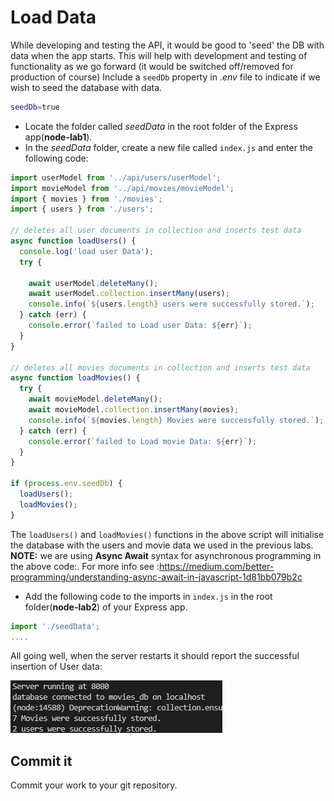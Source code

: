 # Load Data

While developing and testing the API, it would be good to 'seed' the DB with data when the app starts. This will help with development and testing of functionality as we go forward (it would be switched off/removed for production of course) 
Include a ``seedDb`` property in *.env* file to indicate if we wish to seed the database with data.

```bash
seedDb=true
```

+ Locate the folder called *seedData* in the root folder of the Express app(**node-lab1**).
+ In the *seedData* folder, create a new file called ``index.js``  and enter the following code:

```javascript
import userModel from '../api/users/userModel';
import movieModel from '../api/movies/movieModel';
import { movies } from './movies';
import { users } from './users';

// deletes all user documents in collection and inserts test data
async function loadUsers() {
  console.log('load user Data');
  try {

    await userModel.deleteMany();
    await userModel.collection.insertMany(users);
    console.info(`${users.length} users were successfully stored.`);
  } catch (err) {
    console.error(`failed to Load user Data: ${err}`);
  }
}

// deletes all movies documents in collection and inserts test data
async function loadMovies() {
  try {
    await movieModel.deleteMany();
    await movieModel.collection.insertMany(movies);
    console.info(`${movies.length} Movies were successfully stored.`);
  } catch (err) {
    console.error(`failed to Load movie Data: ${err}`);
  }
}

if (process.env.seedDb) {
  loadUsers();
  loadMovies();
}
```

The ``loadUsers()`` and ``loadMovies()`` functions in the above script will initialise the database with the users and movie data we used in the previous labs.  
**NOTE:** we are using  **Async Await** syntax for asynchronous programming in the above code:. For more info see :https://medium.com/better-programming/understanding-async-await-in-javascript-1d81bb079b2c

+ Add the following code to the imports in ``index.js`` in the root folder(**node-lab2**) of your Express app.

```javascript
import './seedData';
....
```

All going well, when the server restarts it should report the successful insertion of User data: 

![User Data Loaded](./img/compass.png)

## Commit it

Commit your work to your git repository.